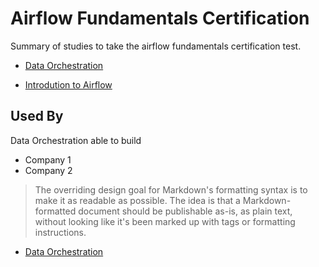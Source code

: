 # Airflow Fundamentals Certification

Summary of studies to take the airflow fundamentals certification test.

- [Data Orchestration](https://github.com/seltons1/airflow-fundamentals-certification/blob/main/DataOrchestration.md)

- [Introdution to Airflow](https://github.com/seltons1/airflow-fundamentals-certification/blob/main/IntrodutionToAirflow.md)







## Used By

Data Orchestration able to build

- Company 1
- Company 2
    
> The overriding design goal for Markdown's
> formatting syntax is to make it as readable
> as possible. The idea is that a
> Markdown-formatted document should be
> publishable as-is, as plain text, without
> looking like it's been marked up with tags
> or formatting instructions.

- [Data Orchestration](https://github.com/seltons1/airflow-fundamentals-certification/blob/data-orchestration/DataOrchestration.md)